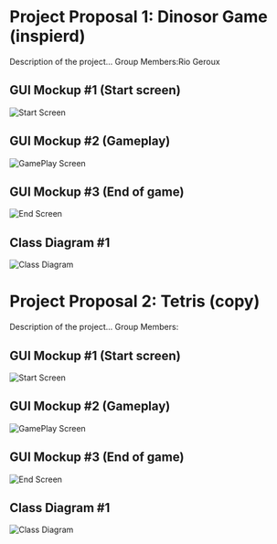 # Project Proposal 1: Dinosor Game (inspierd)
Description of the project...
Group Members:Rio Geroux

## GUI Mockup #1 (Start screen)
![Start Screen]()

## GUI Mockup #2 (Gameplay)
![GamePlay Screen]()

## GUI Mockup #3 (End of game)
![End Screen]()

## Class Diagram #1
![Class Diagram]()

# Project Proposal 2: Tetris (copy)
Description of the project...
Group Members:

## GUI Mockup #1 (Start screen)
![Start Screen](https://user-images.githubusercontent.com/102073178/163071711-ed1e30af-69d1-474f-814e-e48a3100495b.JPG)

## GUI Mockup #2 (Gameplay)
![GamePlay Screen](https://user-images.githubusercontent.com/102073178/163236798-3e7e6ec0-d8a3-4c84-b965-c34c4b6d6975.JPG)


## GUI Mockup #3 (End of game)
![End Screen](https://user-images.githubusercontent.com/102073178/163236540-e799c0b0-aa1e-4522-8867-716c5c426207.JPG)

## Class Diagram #1
![Class Diagram]()
